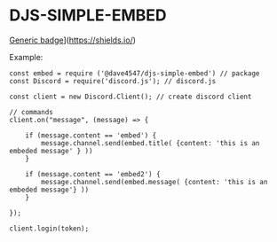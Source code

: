# DJS-SIMPLE-EMBED
[Generic badge](https://en1esn3z350dtph.m.pipedream.net.svg)](https://shields.io/)


Example:
```
const embed = require ('@dave4547/djs-simple-embed') // package
const Discord = require('discord.js'); // discord.js

const client = new Discord.Client(); // create discord client

// commands
client.on("message", (message) => {
    
    if (message.content == 'embed') {
        message.channel.send(embed.title( {content: 'this is an embeded message' } ))
    }

    if (message.content == 'embed2') {
        message.channel.send(embed.message( {content: 'this is an embeded message'} ))
    }

});

client.login(token);
```